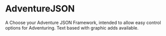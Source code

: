 # AdventureJSON
A Choose your Adventure JSON Framework, intended to allow easy control options for Adventuring.  Text based with graphic adds available.


